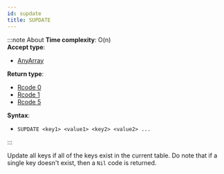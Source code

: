 ```yaml
---
id: supdate
title: SUPDATE
---
```

        

:::note About
**Time complexity**: O(n)  
**Accept type**:

- [AnyArray](../protocol/data-types.md#any-array)

**Return type**:

- [Rcode 0](../protocol/response-codes.md)
- [Rcode 1](../protocol/response-codes.md)
- [Rcode 5](../protocol/response-codes.md)

**Syntax**:

- `SUPDATE <key1> <value1> <key2> <value2> ...`

:::

Update all keys if all of the keys exist in the current table. Do note that if a single key doesn't
exist, then a `Nil` code is returned.

